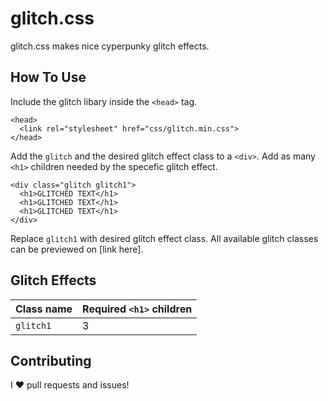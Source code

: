 # glitch.css
glitch.css makes nice cyperpunky glitch effects.
## How To Use
Include the glitch libary inside the `<head>` tag.
```
<head>
  <link rel="stylesheet" href="css/glitch.min.css">
</head>
```
Add the `glitch` and the desired glitch effect class to a `<div>`. Add as many `<h1>` children needed by the specefic glitch effect.
```
<div class="glitch glitch1">
  <h1>GLITCHED TEXT</h1>
  <h1>GLITCHED TEXT</h1>
  <h1>GLITCHED TEXT</h1>
</div>
```
Replace `glitch1` with desired glitch effect class. All available glitch classes can be previewed on [link here].
## Glitch Effects
| Class name | Required `<h1>` children |
| --- | --- |
| `glitch1` | 3 |
## Contributing
I :heart: pull requests and issues!

